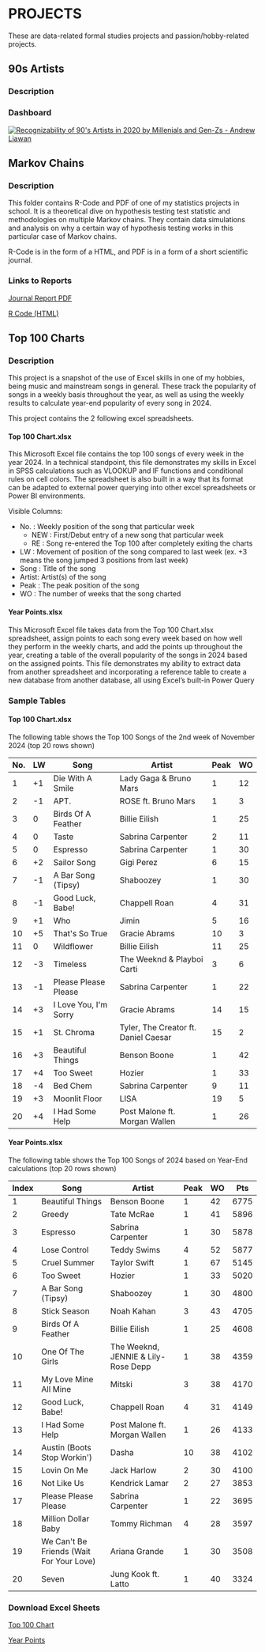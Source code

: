 # PROJECTS

These are data-related formal studies projects and passion/hobby-related projects. 

## 90s Artists

### Description

### Dashboard

<div id="viz1732225136556" class="tableauPlaceholder"
style="position: relative">

<noscript>
<a href='#'><img alt='Recognizability of 90&#39;s Artists in 2020 by Millenials and Gen-Zs - Andrew Liawan ' src='https:&#47;&#47;public.tableau.com&#47;static&#47;images&#47;Re&#47;Recognitionof90sartists&#47;Recognizabilityof90sArtistsin2020byMillenialsandGen-Zs-AndrewLiawan&#47;1_rss.png' style='border: none' /></a>
</noscript>
<object class="tableauViz" style="display:none;">
<param name='host_url' value='https%3A%2F%2Fpublic.tableau.com%2F' />
<param name='embed_code_version' value='3' />
<param name='site_root' value='' /><param name='name' value='Recognitionof90sartists&#47;Recognizabilityof90sArtistsin2020byMillenialsandGen-Zs-AndrewLiawan' /><param name='tabs' value='no' /><param name='toolbar' value='yes' /><param name='static_image' value='https:&#47;&#47;public.tableau.com&#47;static&#47;images&#47;Re&#47;Recognitionof90sartists&#47;Recognizabilityof90sArtistsin2020byMillenialsandGen-Zs-AndrewLiawan&#47;1.png' />
<param name='animate_transition' value='yes' /><param name='display_static_image' value='yes' /><param name='display_spinner' value='yes' /><param name='display_overlay' value='yes' /><param name='display_count' value='yes' /><param name='language' value='en-US' />
</object>

</div>

<script>
                    var divElement = document.getElementById('viz1732225136556');                    var vizElement = divElement.getElementsByTagName('object')[0];                    if ( divElement.offsetWidth > 800 ) { vizElement.style.width='100%';vizElement.style.height=(divElement.offsetWidth*0.75)+'px';} else if ( divElement.offsetWidth > 500 ) { vizElement.style.width='100%';vizElement.style.height=(divElement.offsetWidth*0.75)+'px';} else { vizElement.style.width='100%';vizElement.style.height='1527px';}                     var scriptElement = document.createElement('script');                    scriptElement.src = 'https://public.tableau.com/javascripts/api/viz_v1.js';                    vizElement.parentNode.insertBefore(scriptElement, vizElement);
</script>



## Markov Chains

### Description

This folder contains R-Code and PDF of one of my statistics projects in school. It is a theoretical dive on hypothesis testing test statistic and methodologies on multiple Markov chains. They contain data simulations and analysis on why a certain way of hypothesis testing works in this particular case of Markov chains.

R-Code is in the form of a HTML, and PDF is in a form of a short scientific journal.

### Links to Reports

[Journal Report PDF](Markov%20Chain/STAT%20403%20Project%20-%20Andrew%20Liawan.pdf)

[R Code (HTML)](Markov%20Chain/STAT-403-Project.html)

## Top 100 Charts

### Description

This project is a snapshot of the use of Excel skills in one of my hobbies, being music and mainstream songs in general. These track the popularity of songs in a weekly basis throughout the year, as well as using the weekly results to calculate year-end popularity of every song in 2024.

This project contains the 2 following excel spreadsheets.

#### Top 100 Chart.xlsx

This Microsoft Excel file contains the top 100 songs of every week in the year 2024. In a technical standpoint, this file demonstrates my skills in Excel in SPSS calculations such as VLOOKUP and IF functions and conditional rules on cell colors. The spreadsheet is also built in a way that its format can be adapted to external power querying into other excel spreadsheets or Power BI environments.

Visible Columns:
- No. : Weekly position of the song that particular week
    - NEW : First/Debut entry of a new song that particular week
    - RE : Song re-entered the Top 100 after completely exiting the charts
- LW : Movement of position of the song compared to last week (ex. +3 means the song jumped 3 positions from last week)
- Song : Title of the song
- Artist: Artist(s) of the song
- Peak : The peak position of the song
- WO : The number of weeks that the song charted

#### Year Points.xlsx

This Microsoft Excel file takes data from the Top 100 Chart.xlsx spreadsheet, assign points to each song every week based on how well they perform in the weekly charts, and add the points up throughout the year, creating a table of the overall popularity of the songs in 2024 based on the assigned points. This file demonstrates my ability to extract data from another spreadsheet and incorporating a reference table to create a new database from another database, all using Excel’s built-in Power Query

### Sample Tables

#### Top 100 Chart.xlsx

The following table shows the Top 100 Songs of the 2nd week of November 2024 (top 20 rows shown)

| No. | LW   | Song                            | Artist                                                  | Peak | WO |
| --- | ---- | ------------------------------- | ------------------------------------------------------- | ---- | -- |
| 1   | +1   | Die With A Smile                | Lady Gaga & Bruno Mars                                  | 1    | 12 |
| 2   | -1   | APT.                            | ROSE ft. Bruno Mars                                     | 1    | 3  |
| 3   | 0    | Birds Of A Feather              | Billie Eilish                                           | 1    | 25 |
| 4   | 0    | Taste                           | Sabrina Carpenter                                       | 2    | 11 |
| 5   | 0    | Espresso                        | Sabrina Carpenter                                       | 1    | 30 |
| 6   | +2   | Sailor Song                     | Gigi Perez                                              | 6    | 15 |
| 7   | -1   | A Bar Song (Tipsy)              | Shaboozey                                               | 1    | 30 |
| 8   | -1   | Good Luck, Babe!                | Chappell Roan                                           | 4    | 31 |
| 9   | +1   | Who                             | Jimin                                                   | 5    | 16 |
| 10  | +5   | That's So True                  | Gracie Abrams                                           | 10   | 3  |
| 11  | 0    | Wildflower                      | Billie Eilish                                           | 11   | 25 |
| 12  | -3   | Timeless                        | The Weeknd & Playboi Carti                              | 3    | 6  |
| 13  | -1   | Please Please Please            | Sabrina Carpenter                                       | 1    | 22 |
| 14  | +3   | I Love You, I'm Sorry           | Gracie Abrams                                           | 14   | 15 |
| 15  | +1   | St. Chroma                      | Tyler, The Creator ft. Daniel Caesar                    | 15   | 2  |
| 16  | +3   | Beautiful Things                | Benson Boone                                            | 1    | 42 |
| 17  | +4   | Too Sweet                       | Hozier                                                  | 1    | 33 |
| 18  | -4   | Bed Chem                        | Sabrina Carpenter                                       | 9    | 11 |
| 19  | +3   | Moonlit Floor                   | LISA                                                    | 19   | 5  |
| 20  | +4   | I Had Some Help                 | Post Malone ft. Morgan Wallen                           | 1    | 26 |


#### Year Points.xlsx

The following table shows the Top 100 Songs of 2024 based on Year-End calculations (top 20 rows shown)

| Index | Song                                     | Artist                                                   | Peak | WO | Pts  |
| ----- | ---------------------------------------- | -------------------------------------------------------- | ---- | -- | ---- |
| 1     | Beautiful Things                         | Benson Boone                                             | 1    | 42 | 6775 |
| 2     | Greedy                                   | Tate McRae                                               | 1    | 41 | 5896 |
| 3     | Espresso                                 | Sabrina Carpenter                                        | 1    | 30 | 5878 |
| 4     | Lose Control                             | Teddy Swims                                              | 4    | 52 | 5877 |
| 5     | Cruel Summer                             | Taylor Swift                                             | 1    | 67 | 5145 |
| 6     | Too Sweet                                | Hozier                                                   | 1    | 33 | 5020 |
| 7     | A Bar Song (Tipsy)                       | Shaboozey                                                | 1    | 30 | 4800 |
| 8     | Stick Season                             | Noah Kahan                                               | 3    | 43 | 4705 |
| 9     | Birds Of A Feather                       | Billie Eilish                                            | 1    | 25 | 4608 |
| 10    | One Of The Girls                         | The Weeknd, JENNIE & Lily-Rose Depp                      | 1    | 38 | 4359 |
| 11    | My Love Mine All Mine                    | Mitski                                                   | 3    | 38 | 4170 |
| 12    | Good Luck, Babe!                         | Chappell Roan                                            | 4    | 31 | 4149 |
| 13    | I Had Some Help                          | Post Malone ft. Morgan Wallen                            | 1    | 26 | 4133 |
| 14    | Austin (Boots Stop Workin')              | Dasha                                                    | 10   | 38 | 4102 |
| 15    | Lovin On Me                              | Jack Harlow                                              | 2    | 30 | 4100 |
| 16    | Not Like Us                              | Kendrick Lamar                                           | 2    | 27 | 3853 |
| 17    | Please Please Please                     | Sabrina Carpenter                                        | 1    | 22 | 3695 |
| 18    | Million Dollar Baby                      | Tommy Richman                                            | 4    | 28 | 3597 |
| 19    | We Can't Be Friends (Wait For Your Love) | Ariana Grande                                            | 1    | 30 | 3508 |
| 20    | Seven                                    | Jung Kook ft. Latto                                      | 1    | 40 | 3324 |


### Download Excel Sheets

[Top 100 Chart](Top%20100%20Chart/Top%20100%20Chart.xlsx)

[Year Points](Top%20100%20Chart/Year%20Points.xlsx)


